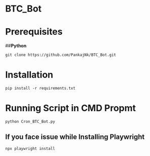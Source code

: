 # BTC_Bot

# Prerequisites

##**Python**

```
git clone https://github.com/PankajNk/BTC_Bot.git
```

# Installation 
```shell
pip install -r requirements.txt
```
# Running Script in CMD Propmt
```shell
python Cron_BTC_Bot.py
```

## If you face issue while Installing Playwright
```shell
npx playwright install
```
